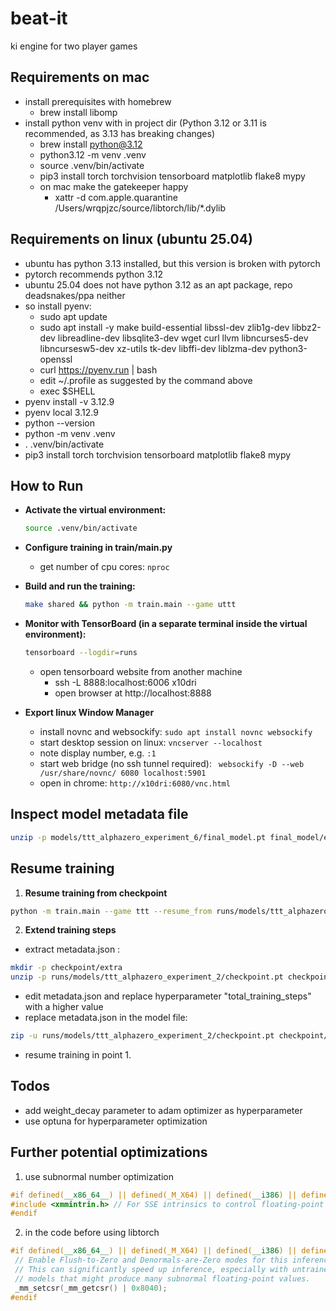 # beat-it
ki engine for two player games

## Requirements on mac
- install prerequisites with homebrew
  - brew install libomp
- install python venv with in project dir (Python 3.12 or 3.11 is recommended, as 3.13 has breaking changes)
  - brew install python@3.12
  - python3.12 -m venv .venv
  - source .venv/bin/activate
  - pip3 install torch torchvision tensorboard matplotlib flake8 mypy
  - on mac make the gatekeeper happy
    - xattr -d com.apple.quarantine /Users/wrqpjzc/source/libtorch/lib/*.dylib

## Requirements on linux (ubuntu 25.04)
- ubuntu has python 3.13 installed, but this version is broken with pytorch
- pytorch recommends python 3.12
- ubuntu 25.04 does not have python 3.12 as an apt package, repo deadsnakes/ppa neither
- so install pyenv:
  - sudo apt update
  -  sudo apt install -y make build-essential libssl-dev zlib1g-dev libbz2-dev libreadline-dev libsqlite3-dev wget curl llvm libncurses5-dev libncursesw5-dev xz-utils tk-dev libffi-dev liblzma-dev python3-openssl
  - curl https://pyenv.run | bash
  - edit ~/.profile as suggested by the command above
  - exec $SHELL
- pyenv install -v 3.12.9
- pyenv local 3.12.9
- python --version
- python -m venv .venv
- . .venv/bin/activate
- pip3 install torch torchvision tensorboard matplotlib flake8 mypy

## How to Run

-  **Activate the virtual environment:**
    ```bash
    source .venv/bin/activate
    ```
- **Configure training in train/main.py**
    - get number of cpu cores: `nproc`

-  **Build and run the training:**
    ```bash
    make shared && python -m train.main --game uttt
    ```
-  **Monitor with TensorBoard (in a separate terminal inside the virtual environment):**
    ```bash
    tensorboard --logdir=runs
    ```
    - open tensorboard website from another machine
      - ssh -L 8888:localhost:6006 x10dri
      - open browser at http://localhost:8888

- **Export linux Window Manager**
  - install novnc and websockify: `sudo apt install novnc websockify`
  - start desktop session on linux: `vncserver --localhost`
  - note display number, e.g. `:1`
  - start web bridge (no ssh tunnel required): ` websockify -D --web /usr/share/novnc/ 6080 localhost:5901`
  - open in chrome: `http://x10dri:6080/vnc.html`

## Inspect model metadata file
```bash
unzip -p models/ttt_alphazero_experiment_6/final_model.pt final_model/extra/metadata.json | jq
```

## Resume training
1. **Resume training from checkpoint**
  ```bash
  python -m train.main --game ttt --resume_from runs/models/ttt_alphazero_experiment_2/checkpoint.pt
  ```
2. **Extend training steps**
  - extract metadata.json :
  ```bash
  mkdir -p checkpoint/extra
  unzip -p runs/models/ttt_alphazero_experiment_2/checkpoint.pt checkpoint/extra/metadata.json > checkpoint/extra/metadata.json
  ```
  - edit metadata.json and replace hyperparameter "total_training_steps" with a higher value
  - replace metadata.json in the model file:
  ```bash
  zip -u runs/models/ttt_alphazero_experiment_2/checkpoint.pt checkpoint/extra/metadata.json
  ```
  - resume training in point 1.

## Todos

- add weight_decay parameter to adam optimizer as hyperparameter
- use optuna for hyperparameter optimization

## Further potential optimizations

1. use subnormal number optimization
```cpp
#if defined(__x86_64__) || defined(_M_X64) || defined(__i386) || defined(_M_IX86)
#include <xmmintrin.h> // For SSE intrinsics to control floating-point behavior
#endif
  ```
   2. in the code before using libtorch
   ```cpp
#if defined(__x86_64__) || defined(_M_X64) || defined(__i386) || defined(_M_IX86)
    // Enable Flush-to-Zero and Denormals-are-Zero modes for this inference thread.
    // This can significantly speed up inference, especially with untrained
    // models that might produce many subnormal floating-point values.
    _mm_setcsr(_mm_getcsr() | 0x8040);
#endif
````
